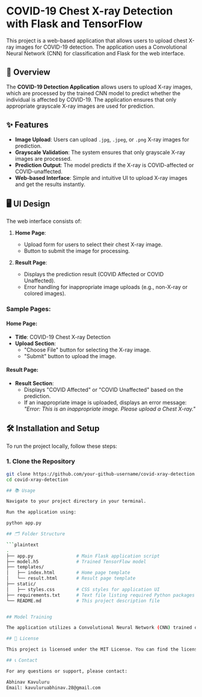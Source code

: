 # COVID-19 Chest X-ray Detection with Flask and TensorFlow

This project is a web-based application that allows users to upload chest X-ray images for COVID-19 detection. The application uses a Convolutional Neural Network (CNN) for classification and Flask for the web interface.

## 🚀 Overview

The **COVID-19 Detection Application** allows users to upload X-ray images, which are processed by the trained CNN model to predict whether the individual is affected by COVID-19. The application ensures that only appropriate grayscale X-ray images are used for prediction.

## ✨ Features

- **Image Upload**: Users can upload `.jpg`, `.jpeg`, or `.png` X-ray images for prediction.
- **Grayscale Validation**: The system ensures that only grayscale X-ray images are processed.
- **Prediction Output**: The model predicts if the X-ray is COVID-affected or COVID-unaffected.
- **Web-based Interface**: Simple and intuitive UI to upload X-ray images and get the results instantly.

## 🖥️ UI Design

The web interface consists of:

1. **Home Page**:
   - Upload form for users to select their chest X-ray image.
   - Button to submit the image for processing.

2. **Result Page**:
   - Displays the prediction result (COVID Affected or COVID Unaffected).
   - Error handling for inappropriate image uploads (e.g., non-X-ray or colored images).

### Sample Pages:

#### Home Page:
- **Title**: COVID-19 Chest X-ray Detection
- **Upload Section**: 
    - "Choose File" button for selecting the X-ray image.
    - "Submit" button to upload the image.
  
#### Result Page:
- **Result Section**:
    - Displays "COVID Affected" or "COVID Unaffected" based on the prediction.
    - If an inappropriate image is uploaded, displays an error message: *"Error: This is an inappropriate image. Please upload a Chest X-ray."*

## 🛠️ Installation and Setup

To run the project locally, follow these steps:

### 1. Clone the Repository

```bash
git clone https://github.com/your-github-username/covid-xray-detection.git
cd covid-xray-detection

## 📚 Usage

Navigate to your project directory in your terminal.

Run the application using:

python app.py

## 🗂️ Folder Structure

```plaintext
.
├── app.py                # Main Flask application script
├── model.h5              # Trained TensorFlow model
├── templates/
│   ├── index.html        # Home page template
│   └── result.html       # Result page template
├── static/
│   ├── styles.css        # CSS styles for application UI
├── requirements.txt      # Text file listing required Python packages
└── README.md             # This project description file


## Model Training

The application utilizes a Convolutional Neural Network (CNN) trained on a dataset of chest X-ray images. For details on the training process, refer to the separate model training script.

## 📜 License

This project is licensed under the MIT License. You can find the license details in the LICENSE file within the project directory.

## 📞 Contact

For any questions or support, please contact:

Abhinav Kavuluru  
Email: kavuluruabhinav.28@gmail.com


